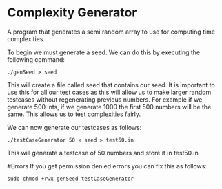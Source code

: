 # Complexity Generator
A program that generates a semi random array to use for computing time complexities.

To begin we must generate a seed. We can do this by executing the following command:
```
./genSeed > seed
```
This will create a file called seed that contains our seed.
It is important to use this for all our test cases as this will allow us to make larger random testcases without regenerating previous numbers.
For example if we generate 500 ints, if we generate 1000 the first 500 numbers will be the same. This allows us to test complexities fairly.

We can now generate our testcases as follows:
```
./testCaseGenerator 50 < seed > test50.in
```
This will generate a testcase of 50 numbers and store it in test50.in

#Errors
If you get permission denied errors you can fix this as follows:
```
sudo chmod +rwx genSeed testCaseGenerator
```
